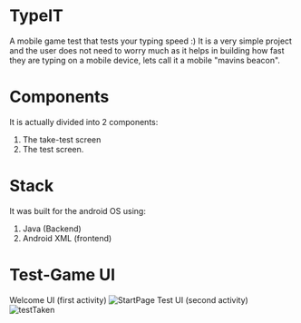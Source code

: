 # TypeIT
A mobile game test that tests your typing speed :)
It is a very simple project and the user does not need to worry much as it helps in building how fast they are typing on a mobile device, lets call it a mobile "mavins beacon".

# Components
It is actually divided into 2 components:
1. The take-test screen
2. The test screen.

# Stack
It was built for the android OS using:
1. Java (Backend)
2. Android XML (frontend)

# Test-Game UI
Welcome UI (first activity)
![StartPage](https://user-images.githubusercontent.com/107740351/218145016-dd662c52-1c8a-4906-b16a-c896db156989.png)
Test UI (second activity)
![testTaken](https://user-images.githubusercontent.com/107740351/218145165-c899ce98-2c7f-48dc-a499-2bdead7cb1ca.png)
